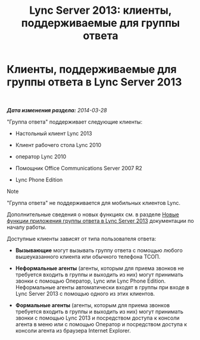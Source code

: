 ﻿---
title: 'Lync Server 2013: клиенты, поддерживаемые для группы ответа'
TOCTitle: Клиенты, поддерживаемые для группы ответа
ms:assetid: 84911025-e754-41a8-ba48-e31c058fc557
ms:mtpsurl: https://technet.microsoft.com/ru-ru/library/Gg398674(v=OCS.15)
ms:contentKeyID: 49310401
ms.date: 05/19/2016
mtps_version: v=OCS.15
ms.translationtype: HT
---

# Клиенты, поддерживаемые для группы ответа в Lync Server 2013

 

_**Дата изменения раздела:** 2014-03-28_

"Группа ответа" поддерживает следующие клиенты:

  - Настольный клиент Lync 2013

  - Клиент рабочего стола Lync 2010

  - оператор Lync 2010

  - Помощник Office Communications Server 2007 R2

  - Lync Phone Edition

> [!note]  
> &quot;Группа ответа&quot; не поддерживается для мобильных клиентов Lync.

Дополнительные сведения о новых функциях см. в разделе [Новые функции приложения группы ответа в Lync Server 2013](lync-server-2013-new-response-group-application-features.md) документации по началу работы.

Доступные клиенты зависят от типа пользователя ответа:

  - **Вызывающие** могут вызывать группу ответа с помощью любого вышеуказанного клиента или обычного телефона ТСОП.

  - **Неформальные агенты** (агенты, которым для приема звонков не требуется входить в группы и выходить из них) могут принимать звонки с помощью Оператор, Lync или Lync Phone Edition. Неформальные агенты автоматически входят в группы при входе в Lync Server 2013 с помощью одного из этих клиентов.

  - **Формальные агенты** (агенты, которым для приема звонков требуется входить в группы и выходить из них) могут принимать звонки с помощью Lync 2013 и посредством доступа к консоли агента в меню или с помощью Оператор и посредством доступа к консоли агента из браузера Internet Explorer.

